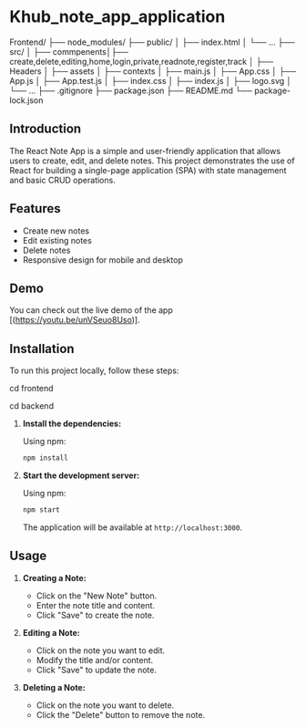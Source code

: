 # Khub_note_app_application


Frontend/
├── node_modules/
├── public/
│   ├── index.html
│   └── ...
├── src/
│   ├── commpenents│├── create,delete,editing,home,login,private,readnote,register,track
│   ├── Headers
│   ├── assets
│   ├── contexts
│   ├── main.js
│   ├── App.css
│   ├── App.js
│   ├── App.test.js
│   ├── index.css
│   ├── index.js
│   ├── logo.svg
│   └── ...
├── .gitignore
├── package.json
├── README.md
└── package-lock.json


## Introduction

The React Note App is a simple and user-friendly application that allows users to create, edit, and delete notes. This project demonstrates the use of React for building a single-page application (SPA) with state management and basic CRUD operations.

## Features

- Create new notes
- Edit existing notes
- Delete notes
- Responsive design for mobile and desktop

## Demo

You can check out the live demo of the app [(https://youtu.be/unVSeuo8Uso)].

## Installation

To run this project locally, follow these steps:

cd frontend


cd backend 
1. **Install the dependencies:**

    Using npm:

    ```bash
    npm install
    ```


3. **Start the development server:**

    Using npm:

    ```bash
    npm start
    ```
    The application will be available at `http://localhost:3000`.





## Usage

1. **Creating a Note:**
   - Click on the "New Note" button.
   - Enter the note title and content.
   - Click "Save" to create the note.

2. **Editing a Note:**
   - Click on the note you want to edit.
   - Modify the title and/or content.
   - Click "Save" to update the note.

3. **Deleting a Note:**
   - Click on the note you want to delete.
   - Click the "Delete" button to remove the note.


